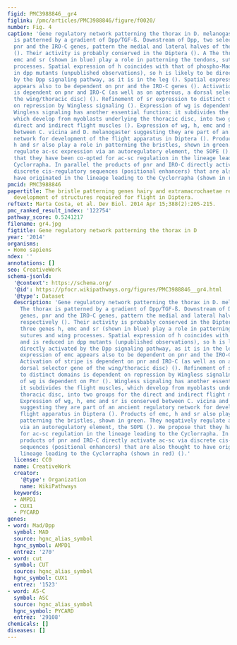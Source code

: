 ```yaml
---
figid: PMC3988846__gr4
figlink: /pmc/articles/PMC3988846/figure/f0020/
number: Fig. 4
caption: 'Gene regulatory network patterning the thorax in D. melanogaster. The thorax
  is patterned by a gradient of Dpp/TGF-ß. Downstream of Dpp, two selector genes,
  pnr and the IRO-C genes, pattern the medial and lateral halves of the notum respectively
  (). Their activity is probably conserved in the Diptera (). A The three genes h,
  emc and sr (shown in blue) play a role in patterning the tendons, sutures and wing
  processes. Spatial expression of h coincides with that of phospho-Mad and is reduced
  in dpp mutants (unpublished observations), so h is likely to be directly activated
  by the Dpp signaling pathway, as it is in the leg (). Spatial expression of emc
  appears also to be dependent on pnr and the IRO-C genes (). Activation of stripe
  is dependent on pnr and IRO-C (as well as on apterous, a dorsal selector gene of
  the wing/thoracic disc) (). Refinement of sr expression to distinct domains is dependent
  on repression by Wingless signaling (). Expression of wg is dependent on Pnr ().
  Wingless signaling has another essential function: it subdivides the flight muscles,
  which develop from myoblasts underlying the thoracic disc, into two groups for the
  direct and indirect flight muscles (). Expression of wg, h, emc and sr is conserved
  between C. vicina and D. melanogaster suggesting they are part of an ancient regulatory
  network for development of the flight apparatus in Diptera (). Products of emc,
  h and sr also play a role in patterning the bristles, shown in green. They negatively
  regulate ac-sc expression via an autoregulatory element, the SOPE (). We propose
  that they have been co-opted for ac-sc regulation in the lineage leading to the
  Cyclorrapha. In parallel the products of pnr and IRO-C directly activate ac-sc via
  discrete cis-regulatory sequences (positional enhancers) that are also thought to
  have originated in the lineage leading to the Cyclorrapha (shown in red) ().'
pmcid: PMC3988846
papertitle: The bristle patterning genes hairy and extramacrochaetae regulate the
  development of structures required for flight in Diptera.
reftext: Marta Costa, et al. Dev Biol. 2014 Apr 15;388(2):205-215.
pmc_ranked_result_index: '122754'
pathway_score: 0.5241217
filename: gr4.jpg
figtitle: Gene regulatory network patterning the thorax in D
year: '2014'
organisms:
- Homo sapiens
ndex: ''
annotations: []
seo: CreativeWork
schema-jsonld:
  '@context': https://schema.org/
  '@id': https://pfocr.wikipathways.org/figures/PMC3988846__gr4.html
  '@type': Dataset
  description: 'Gene regulatory network patterning the thorax in D. melanogaster.
    The thorax is patterned by a gradient of Dpp/TGF-ß. Downstream of Dpp, two selector
    genes, pnr and the IRO-C genes, pattern the medial and lateral halves of the notum
    respectively (). Their activity is probably conserved in the Diptera (). A The
    three genes h, emc and sr (shown in blue) play a role in patterning the tendons,
    sutures and wing processes. Spatial expression of h coincides with that of phospho-Mad
    and is reduced in dpp mutants (unpublished observations), so h is likely to be
    directly activated by the Dpp signaling pathway, as it is in the leg (). Spatial
    expression of emc appears also to be dependent on pnr and the IRO-C genes ().
    Activation of stripe is dependent on pnr and IRO-C (as well as on apterous, a
    dorsal selector gene of the wing/thoracic disc) (). Refinement of sr expression
    to distinct domains is dependent on repression by Wingless signaling (). Expression
    of wg is dependent on Pnr (). Wingless signaling has another essential function:
    it subdivides the flight muscles, which develop from myoblasts underlying the
    thoracic disc, into two groups for the direct and indirect flight muscles ().
    Expression of wg, h, emc and sr is conserved between C. vicina and D. melanogaster
    suggesting they are part of an ancient regulatory network for development of the
    flight apparatus in Diptera (). Products of emc, h and sr also play a role in
    patterning the bristles, shown in green. They negatively regulate ac-sc expression
    via an autoregulatory element, the SOPE (). We propose that they have been co-opted
    for ac-sc regulation in the lineage leading to the Cyclorrapha. In parallel the
    products of pnr and IRO-C directly activate ac-sc via discrete cis-regulatory
    sequences (positional enhancers) that are also thought to have originated in the
    lineage leading to the Cyclorrapha (shown in red) ().'
  license: CC0
  name: CreativeWork
  creator:
    '@type': Organization
    name: WikiPathways
  keywords:
  - AMPD1
  - CUX1
  - PYCARD
genes:
- word: Mad/Dpp
  symbol: MAD
  source: hgnc_alias_symbol
  hgnc_symbol: AMPD1
  entrez: '270'
- word: cut
  symbol: CUT
  source: hgnc_alias_symbol
  hgnc_symbol: CUX1
  entrez: '1523'
- word: AS-C
  symbol: ASC
  source: hgnc_alias_symbol
  hgnc_symbol: PYCARD
  entrez: '29108'
chemicals: []
diseases: []
---
```

